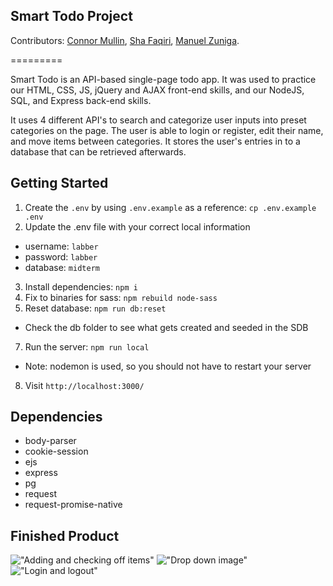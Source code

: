 ## Smart Todo Project
Contributors:
[Connor Mullin](https://github.com/CJM1994),
[Sha Faqiri](https://github.com/ShahrukhFaqiri),
[Manuel Zuniga](https://github.com/Nachosonfriday).

=========

Smart Todo is an API-based single-page todo app. It was used to practice our HTML, CSS, JS, jQuery and AJAX front-end skills, and our NodeJS, SQL, and Express back-end skills.

It uses 4 different API's to search and categorize user inputs into preset categories on the page. The user is able to login or register, edit their name, and move items between categories. It stores the user's entries in to a database that can be retrieved afterwards. 


## Getting Started

1. Create the `.env` by using `.env.example` as a reference: `cp .env.example .env`
2. Update the .env file with your correct local information 
  - username: `labber` 
  - password: `labber` 
  - database: `midterm`
3. Install dependencies: `npm i`
4. Fix to binaries for sass: `npm rebuild node-sass`
5. Reset database: `npm run db:reset`
  - Check the db folder to see what gets created and seeded in the SDB
7. Run the server: `npm run local`
  - Note: nodemon is used, so you should not have to restart your server
8. Visit `http://localhost:3000/`


## Dependencies

- body-parser 
- cookie-session
- ejs
- express
- pg
- request
- request-promise-native

## Finished Product

!["Adding and checking off items"](https://github.com/ShahrukhFaqiri/Smart_ToDo_App/blob/master/docs/adding%E2%81%84checking.gif)
!["Drop down image"](https://github.com/ShahrukhFaqiri/Smart_ToDo_App/blob/master/docs/dropdown.png)
!["Login and logout"](https://github.com/ShahrukhFaqiri/Smart_ToDo_App/blob/master/docs/login%E2%81%84logout.gif)

